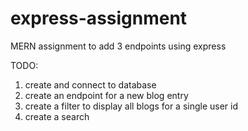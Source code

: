 # express-assignment

MERN assignment to add 3 endpoints using express

TODO:
1. create and connect to database
2. create an endpoint for a new blog entry
3. create a filter to display all blogs for a single user id
4. create a search
